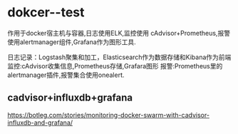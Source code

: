 # dokcer--test
作用于docker宿主机与容器,日志使用ELK,监控使用 cAdvisor+Prometheus,报警使用alertmanager组件,Grafana作为图形工具.

日志记录：Logstash聚集和加工，Elasticsearch作为数据存储和Kibana作为前端
监控:cAdvisor收集信息,Prometheus存储,Grafara图形
报警:Prometheus里的alertmanager插件,报警集合使用onealert.

## cadvisor+influxdb+grafana
https://botleg.com/stories/monitoring-docker-swarm-with-cadvisor-influxdb-and-grafana/
